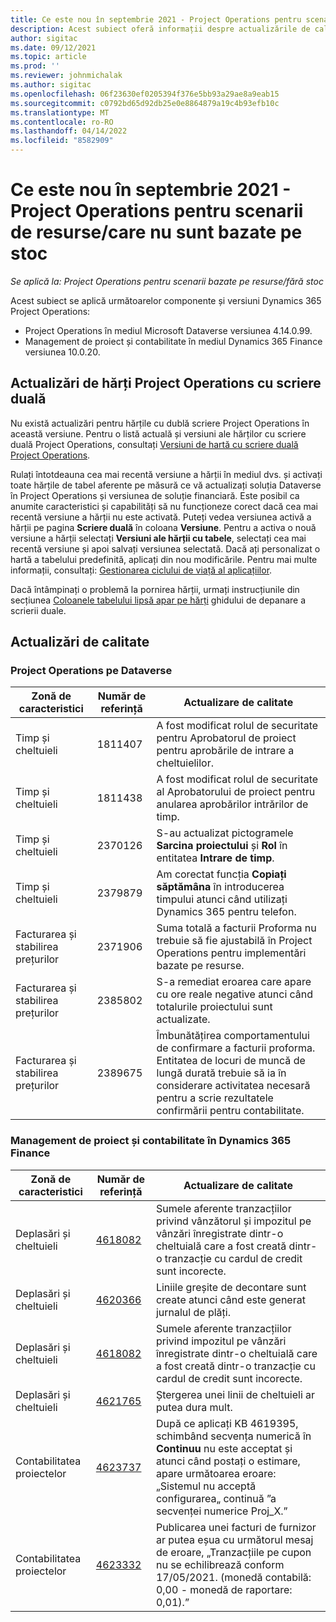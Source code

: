 ```yaml
---
title: Ce este nou în septembrie 2021 - Project Operations pentru scenarii de resurse/care nu sunt bazate pe stoc
description: Acest subiect oferă informații despre actualizările de calitate disponibile în lansarea din septembrie 2021 a Project Operations pentru scenarii de resurse/care nu se bazează pe stocuri.
author: sigitac
ms.date: 09/12/2021
ms.topic: article
ms.prod: ''
ms.reviewer: johnmichalak
ms.author: sigitac
ms.openlocfilehash: 06f23630ef0205394f376e5bb93a29ae8a9eab15
ms.sourcegitcommit: c0792bd65d92db25e0e8864879a19c4b93efb10c
ms.translationtype: MT
ms.contentlocale: ro-RO
ms.lasthandoff: 04/14/2022
ms.locfileid: "8582909"
---
```

# <a name="whats-new-september-2021---project-operations-for-resourcenon-stocked-based-scenarios"></a>Ce este nou în septembrie 2021 - Project Operations pentru scenarii de resurse/care nu sunt bazate pe stoc

*Se aplică la: Project Operations pentru scenarii bazate pe resurse/fără stoc*

Acest subiect se aplică următoarelor componente și versiuni Dynamics 365 Project Operations:

   - Project Operations în mediul Microsoft Dataverse versiunea 4.14.0.99.
   - Management de proiect și contabilitate în mediul Dynamics 365 Finance versiunea 10.0.20.

## <a name="project-operations-dual-write-maps-updates"></a>Actualizări de hărți Project Operations cu scriere duală

Nu există actualizări pentru hărțile cu dublă scriere Project Operations în această versiune. Pentru o listă actuală și versiuni ale hărților cu scriere duală Project Operations, consultați [Versiuni de hartă cu scriere duală Project Operations](../environment/resource-dual-write-maps.md).

Rulați întotdeauna cea mai recentă versiune a hărții în mediul dvs. și activați toate hărțile de tabel aferente pe măsură ce vă actualizați soluția Dataverse în Project Operations și versiunea de soluție financiară. Este posibil ca anumite caracteristici și capabilități să nu funcționeze corect dacă cea mai recentă versiune a hărții nu este activată. Puteți vedea versiunea activă a hărții pe pagina **Scriere duală** în coloana **Versiune**. Pentru a activa o nouă versiune a hărții selectați  **Versiuni ale hărții cu tabele**, selectați cea mai recentă versiune și apoi salvați versiunea selectată. Dacă ați personalizat o hartă a tabelului predefinită, aplicați din nou modificările. Pentru mai multe informații, consultați: [Gestionarea ciclului de viață al aplicațiilor](/dynamics365/fin-ops-core/dev-itpro/data-entities/dual-write/app-lifecycle-management).

Dacă întâmpinați o problemă la pornirea hărții, urmați instrucțiunile din secțiunea [Coloanele tabelului lipsă apar pe hărți](/dynamics365/fin-ops-core/dev-itpro/data-entities/dual-write/dual-write-troubleshooting-finops-upgrades#missing-table-columns-issue-on-maps) ghidului de depanare a scrierii duale.

## <a name="quality-updates"></a>Actualizări de calitate

### <a name="project-operations-on-dataverse"></a>Project Operations pe Dataverse

| **Zonă de caracteristici** | **Număr de referință** | **Actualizare de calitate** |
| --- | --- | --- |
| Timp și cheltuieli | 1811407 | A fost modificat rolul de securitate pentru Aprobatorul de proiect pentru aprobările de intrare a cheltuielilor. |
| Timp și cheltuieli | 1811438 | A fost modificat rolul de securitate al Aprobatorului de proiect pentru anularea aprobărilor intrărilor de timp. |
| Timp și cheltuieli | 2370126 | S-au actualizat pictogramele **Sarcina proiectului** și **Rol** în entitatea **Intrare de timp**. |
| Timp și cheltuieli | 2379879 | Am corectat funcția **Copiați săptămâna** în introducerea timpului atunci când utilizați Dynamics 365 pentru telefon. |
| Facturarea și stabilirea prețurilor | 2371906 | Suma totală a facturii Proforma nu trebuie să fie ajustabilă în Project Operations pentru implementări bazate pe resurse. |
| Facturarea și stabilirea prețurilor | 2385802 | S-a remediat eroarea care apare cu ore reale negative atunci când totalurile proiectului sunt actualizate. |
| Facturarea și stabilirea prețurilor | 2389675 | Îmbunătățirea comportamentului de confirmare a facturii proforma. Entitatea de locuri de muncă de lungă durată trebuie să ia în considerare activitatea necesară pentru a scrie rezultatele confirmării pentru contabilitate. |

### <a name="project-management-and-accounting-in-dynamics-365-finance"></a>Management de proiect și contabilitate în Dynamics 365 Finance

| Zonă de caracteristici | Număr de referință | Actualizare de calitate |
| --- | --- | --- |
| Deplasări și cheltuieli | [4618082](https://fix.lcs.dynamics.com/Issue/Details?kb=4618082&amp;bugId=583101&amp;dbType=3&amp;qc=9c85ac8ca1e5e9cd07fac9e9aa2cb0914724e28b86ad3339dacf7741f554c605) | Sumele aferente tranzacțiilor privind vânzătorul și impozitul pe vânzări înregistrate dintr-o cheltuială care a fost creată dintr-o tranzacție cu cardul de credit sunt incorecte. |
| Deplasări și cheltuieli | [4620366](https://fix.lcs.dynamics.com/Issue/Details?kb=4620366&amp;bugId=579485&amp;dbType=3&amp;qc=e864789bd95505ea624c537d585bf113c2de60b97c88439d44693dbd85aa8e92) | Liniile greșite de decontare sunt create atunci când este generat jurnalul de plăți. |
| Deplasări și cheltuieli | [4618082](https://fix.lcs.dynamics.com/Issue/Details?kb=4618082&amp;bugId=583101&amp;dbType=3&amp;qc=9c85ac8ca1e5e9cd07fac9e9aa2cb0914724e28b86ad3339dacf7741f554c605) | Sumele aferente tranzacțiilor privind impozitul pe vânzări înregistrate dintr-o cheltuială care a fost creată dintr-o tranzacție cu cardul de credit sunt incorecte. |
| Deplasări și cheltuieli | [4621765](https://fix.lcs.dynamics.com/Issue/Details?kb=4621765&amp;bugId=587306&amp;dbType=3&amp;qc=6fbfad0123d4e95eaf8d5a5a2f6c354577c991b7905c852ab02d1f94e728a876) | Ștergerea unei linii de cheltuieli ar putea dura mult. |
| Contabilitatea proiectelor | [4623737](https://fix.lcs.dynamics.com/Issue/Details?kb=4623737&amp;bugId=598109&amp;dbType=3&amp;qc=4101fc5865201e21815299f2ff11ae46d5d5370510868df86c25ee09a8ca1a0c) | După ce aplicați KB 4619395, schimbând secvența numerică în **Continuu** nu este acceptat și atunci când postați o estimare, apare următoarea eroare: „Sistemul nu acceptă configurarea„ continuă ”a secvenței numerice Proj_X.” |
| Contabilitatea proiectelor | [4623332](https://fix.lcs.dynamics.com/Issue/Details?kb=4623332&amp;bugId=586034&amp;dbType=3&amp;qc=2f64bb1977c4a9c9dd2ce9de7e72230b86eca14b6295c5bbfb614ea97ad81caf) | Publicarea unei facturi de furnizor ar putea eșua cu următorul mesaj de eroare, „Tranzacțiile pe cupon nu se echilibrează conform 17/05/2021. (monedă contabilă: 0,00 - monedă de raportare: 0,01).” |
